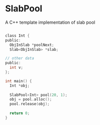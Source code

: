 # SlabPool
A C++ template implementation of slab pool

```c

class Int {
public:
  ObjInSlab *poolNext;
  Slab<ObjInSlab> *slab;

// other data
public:
  int v;
};

int main() {
  Int *obj;
  
  SlabPool<Int> pool(20, 1);
  obj = pool.alloc();
  pool.release(obj);
  
  return 0;
}
```

